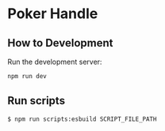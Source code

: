 # Poker Handle

## How to Development

Run the development server:

```bash
npm run dev
```

## Run scripts

```bash
$ npm run scripts:esbuild SCRIPT_FILE_PATH
```
